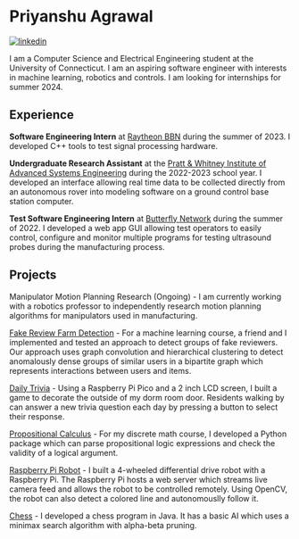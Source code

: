 # Priyanshu Agrawal

[![linkedin](https://img.shields.io/badge/-@priyanshua-161616?style=flat&labelColor=0077b5&logo=LinkedIn&logoColor=white&color=0077b5)](https://www.linkedin.com/in/jakegut/)  

I am a Computer Science and Electrical Engineering student at the University of Connecticut. I am an aspiring software engineer with interests in machine learning, robotics and controls. I am looking for internships for summer 2024.

## Experience
**Software Engineering Intern** at [Raytheon BBN](https://www.rtx.com/who-we-are/we-are-rtx/transformative-technologies/bbn) during the summer of 2023. I developed C++ tools to test signal processing hardware.

**Undergraduate Research Assistant** at the [Pratt & Whitney Institute of Advanced Systems Engineering](https://iase.engr.uconn.edu/) during the 2022-2023 school year. I developed an interface allowing real time data to be collected directly from an autonomous rover into modeling software on a ground control base station computer.

**Test Software Engineering Intern** at [Butterfly Network](https://www.butterflynetwork.com/) during the summer of 2022. I developed a web app GUI allowing test operators to easily control, configure and monitor multiple programs for testing ultrasound probes during the manufacturing process.

## Projects
Manipulator Motion Planning Research (Ongoing) - I am currently working with a robotics professor to independently research motion planning algorithms for manipulators used in manufacturing.

[Fake Review Farm Detection](https://github.com/Priyanshu4/Fake-Review-Farm-Detection) - For a machine learning course, a friend and I implemented and tested an approach to detect groups of fake reviewers. Our approach uses graph convolution and hierarchical clustering to detect anomalously dense groups of similar users in a bipartite graph which represents interactions between users and items.

[Daily Trivia](https://github.com/Priyanshu4/H2O-daily-trivia) - Using a Raspberry Pi Pico and a 2 inch LCD screen, I built a game to decorate the outside of my dorm room door. Residents walking by can answer a new trivia question each day by pressing a button to select their response.

[Propositional Calculus](https://github.com/Priyanshu4/Propositional-Calculus) - For my discrete math course, I developed a Python package which can parse propositional logic expressions and check the validity of a logical argument.

[Raspberry Pi Robot](https://github.com/Priyanshu4/RPiRobot) - I built a 4-wheeled differential drive robot with a Raspberry Pi. The Raspberry Pi hosts a web server which streams live camera feed and allows the robot to be controlled remotely. Using OpenCV, the robot can also detect a colored line and autonomouslly follow it.

[Chess](https://github.com/Priyanshu4/Chess) - I developed a chess program in Java. It has a basic AI which uses a minimax search algorithm with alpha-beta pruning.





